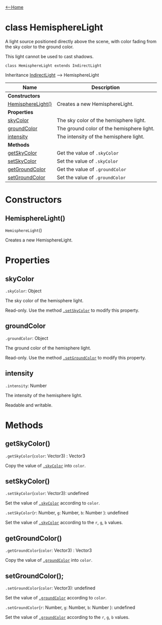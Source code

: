 [<--Home](index.html)

# class HemisphereLight

A light source positioned directly above the scene, with color fading from the sky color to the ground color.

This light cannot be used to cast shadows.

`class HemisphereLight extends IndirectLight`

Inheritance [IndirectLight](IndirectLight.html) --> HemisphereLight

| Name                                                          | Description                                                    |
| --------------------------------------------------------------| -------------------------------------------------------------- |
| **Constructors**                                              |                                                                |
| [HemisphereLight()](#hemispherelight)                         | Creates a new HemisphereLight.                                 |
| **Properties**                                                |                                                                |
| [skyColor](#skyColor)                                         | The sky color of the hemisphere light.                         |
| [groundColor](#groundcolor)                                   | The ground color of the hemisphere light.                      |
| [intensity](#intensity)                                       | The intensity of the hemisphere light.                         |
| **Methods**                                                   |                                                                |
| [getSkyColor](#getskycolor)                                   | Get the value of `.skyColor`                                   |
| [setSkyColor](#setskycolor)                                   | Set the value of `.skyColor`                                   |
| [getGroundColor](#getgroundcolor)                             | Get the value of `.groundColor`                                |
| [setGroundColor](#setgroundcolor)                             | Set the value of `.groundColor`                                |


# Constructors

## HemisphereLight()

`HemisphereLight`()

Creates a new HemisphereLight.

# Properties

## skyColor

`.skyColor`: Object

The sky color of the hemisphere light.

Read-only. Use the method [`.setSkyColor`](#setskycolor) to modify this property.

## groundColor

`.groundColor`: Object

The ground color of the hemisphere light.

Read-only. Use the method [`.setGroundColor`](#setgroundcolor) to modify this property.

## intensity

`.intensity`: Number

The intensity of the hemisphere light.

Readable and writable.

# Methods

## getSkyColor()

`.getSkyColor`(`color`: Vector3) : Vector3

Copy the value of [`.skyColor`](#skycolor) into `color`.

## setSkyColor()

`.setSkyColor`(`color`: Vector3): undefined

Set the value of [`.skyColor`](#skycolor) according to `color`.

`.setSkyColor`(`r`: Number, `g`: Number, `b`: Number ): undefined

Set the value of [`.skyColor`](#skycolor) according to the `r`, `g`, `b` values.

## getGroundColor()

`.getGroundColor`(`color`: Vector3) : Vector3

Copy the value of [`.groundColor`](#groundcolor) into `color`.

## setGroundColor();

`.setGroundColor`(`color`: Vector3): undefined

Set the value of [`.groundColor`](#groundcolor) according to `color`.

`.setGroundColor`(`r`: Number, `g`: Number, `b`: Number ): undefined

Set the value of [`.groundColor`](#groundcolor) according to the `r`, `g`, `b` values.



